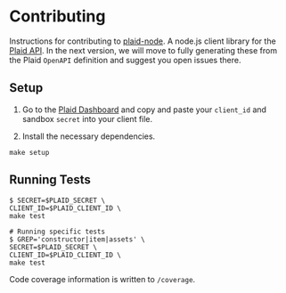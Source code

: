 # Contributing

Instructions for contributing to [plaid-node][1]. A node.js client library for the [Plaid API][2]. In the next version, we will move to fully generating these from the Plaid `OpenAPI` definition and suggest you open issues there.

## Setup

1. Go to the [Plaid Dashboard](https://dashboard.plaid.com/) and copy and paste your `client_id` and sandbox `secret` into your client file.

2. Install the necessary dependencies.

  ```
  make setup
  ```

## Running Tests

```console
$ SECRET=$PLAID_SECRET \
CLIENT_ID=$PLAID_CLIENT_ID \
make test

# Running specific tests
$ GREP='constructor|item|assets' \
SECRET=$PLAID_SECRET \
CLIENT_ID=$PLAID_CLIENT_ID \
make test

```

Code coverage information is written to `/coverage`.

[1]: https://github.com/plaid/plaid-node
[2]: https://plaid.com

